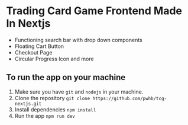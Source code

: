 # Trading Card Game Frontend Made In Nextjs 

- Functioning search bar with drop down components
- Floating Cart Button
- Checkout Page
- Circular Progress Icon and more

## To run the app on your machine
1. Make sure you have `git` and `nodejs` in your machine.
2. Clone the repository
`git clone https://github.com/pwhb/tcg-nextjs.git`
3. Install dependencies
`npm install`
4. Run the app
`npm run dev`
